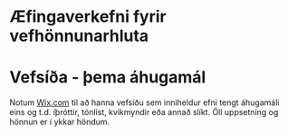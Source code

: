 # Æfingaverkefni fyrir vefhönnunarhluta
# Vefsíða - þema áhugamál
Notum [Wix.com](http://wix.com) til að hanna vefsíðu sem inniheldur efni tengt áhugamáli eins og t.d. íþróttir, tónlist, kvikmyndir eða annað slíkt.  Öll uppsetning og hönnun er í ykkar höndum. 
